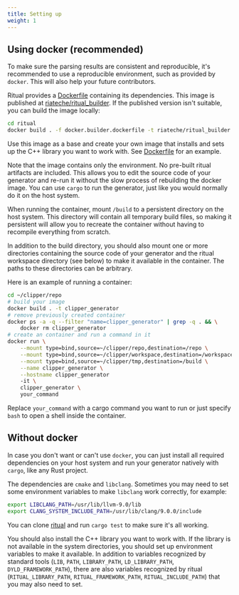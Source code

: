 ```yaml
---
title: Setting up
weight: 1
---
```

## Using docker (recommended)

To make sure the parsing results are consistent and reproducible, it's recommended to use a reproducible environment, such as provided by `docker`. This will also help your future contributors.

Ritual provides a [Dockerfile](https://github.com/rust-qt/ritual/blob/master/docker.builder.dockerfile) containing its dependencies. This image is published at [riateche/ritual_builder](https://hub.docker.com/r/riateche/ritual_builder). If the published version isn't suitable, you can build the image locally:
```bash
cd ritual
docker build . -f docker.builder.dockerfile -t riateche/ritual_builder
``` 

Use this image as a base and create your own image that installs and sets up the C++ library you want to work with. See [Dockerfile](Dockerfile) for an example.

Note that the image contains only the environment. No pre-built ritual artifacts are included. This allows you to edit the source code of your generator and re-run it without the slow process of rebuilding the docker image. You can use `cargo` to run the generator, just like you would normally do it on the host system.

When running the container, mount `/build` to a persistent directory on the host system. This directory will contain all temporary build files, so making it persistent will allow you to recreate the container without having to recompile everything from scratch.  

In addition to the build directory, you should also mount one or more directories containing the source code of your generator and the ritual workspace directory (see below) to make it available in the container. The paths to these directories can be arbitrary.

Here is an example of running a container:
```bash
cd ~/clipper/repo
# build your image
docker build . -t clipper_generator
# remove previously created container
docker ps -a -q --filter "name=clipper_generator" | grep -q . && \
    docker rm clipper_generator
# create an container and run a command in it
docker run \
    --mount type=bind,source=~/clipper/repo,destination=/repo \
    --mount type=bind,source=~/clipper/workspace,destination=/workspace \
    --mount type=bind,source=~/clipper/tmp,destination=/build \
    --name clipper_generator \
    --hostname clipper_generator
    -it \
    clipper_generator \
    your_command
```
Replace `your_command` with a cargo command you want to run or just specify `bash` to open a shell inside the container. 

## Without docker

In case you don't want or can't use `docker`, you can just install all required dependencies on your host system and run your generator natively with `cargo`, like any Rust project.

The dependencies are  `cmake` and `libclang`. Sometimes you may need to set some environment variables to make `libclang` work correctly, for example:
```bash
export LIBCLANG_PATH=/usr/lib/llvm-9.0/lib
export CLANG_SYSTEM_INCLUDE_PATH=/usr/lib/clang/9.0.0/include
```  
You can clone [ritual](https://github.com/rust-qt/ritual) and run `cargo test` to make sure it's all working.

You should also install the C++ library you want to work with. If the library is not available in the system directories, you should set up environment variables to make it available. In addition to variables recognized by standard tools (`LIB`, `PATH`, `LIBRARY_PATH`, `LD_LIBRARY_PATH`, `DYLD_FRAMEWORK_PATH`), there are also variables recognized by ritual (`RITUAL_LIBRARY_PATH`, `RITUAL_FRAMEWORK_PATH`, `RITUAL_INCLUDE_PATH`) that you may also need to set.
